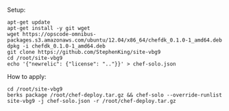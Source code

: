 Setup:

    apt-get update
    apt-get install -y git wget
    wget https://opscode-omnibus-packages.s3.amazonaws.com/ubuntu/12.04/x86_64/chefdk_0.1.0-1_amd64.deb
    dpkg -i chefdk_0.1.0-1_amd64.deb
    git clone https://github.com/StephenKing/site-vbg9
    cd /root/site-vbg9
    echo '{"newrelic": {"license": ".."}}' > chef-solo.json




How to apply:

    cd /root/site-vbg9
    berks package /root/chef-deploy.tar.gz && chef-solo --override-runlist site-vbg9 -j chef-solo.json -r /root/chef-deploy.tar.gz
